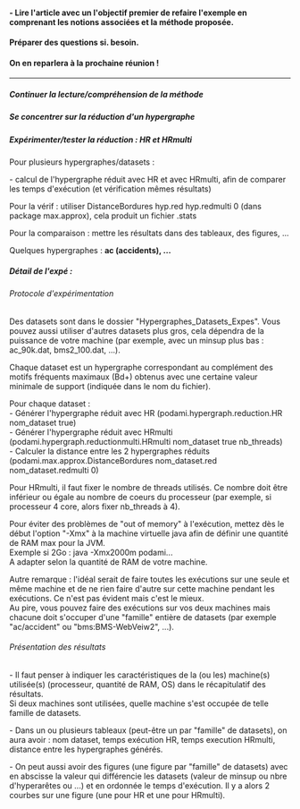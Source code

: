 #### \- Lire l'article avec un __l'objectif premier__ de refaire l'exemple en comprenant les notions associées et la méthode proposée.

#### Préparer des __questions__ si. besoin.

#### On en reparlera à la prochaine __réunion__ !

---

##### Continuer la lecture/compréhension de la méthode

##### Se concentrer sur la réduction d'un hypergraphe

##### Expérimenter/tester la réduction : HR et HRmulti

Pour plusieurs hypergraphes/datasets :

\- calcul de l'hypergraphe réduit avec HR et avec HRmulti, afin de comparer les temps d'exécution (et vérification mêmes résultats)

Pour la vérif : utiliser DistanceBordures hyp.red hyp.redmulti 0 (dans package max.approx), cela produit un fichier .stats

Pour la comparaison : mettre les résultats dans des tableaux, des figures, ...

Quelques hypergraphes : **ac (accidents), ...**

##### Détail de l'expé :

###### Protocole d'expérimentation

Des datasets sont dans le dossier "Hypergraphes_Datasets_Expes". Vous pouvez aussi utiliser d'autres datasets plus gros, cela dépendra de la puissance de votre machine (par exemple, avec un minsup plus bas : ac_90k.dat, bms2_100.dat, ...).

Chaque dataset est un hypergraphe correspondant au complément des motifs fréquents maximaux (Bd+) obtenus avec une certaine valeur minimale de support (indiquée dans le nom du fichier).

Pour chaque dataset :  
\- Générer l'hypergraphe réduit avec HR (podami.hypergraph.reduction.HR nom_dataset true)  
\- Générer l'hypergraphe réduit avec HRmulti (podami.hypergraph.reductionmulti.HRmulti nom_dataset true nb_threads)  
\- Calculer la distance entre les 2 hypergraphes réduits (podami.max.approx.DistanceBordures nom_dataset.red nom_dataset.redmulti 0)

Pour HRmulti, il faut fixer le nombre de threads utilisés. Ce nombre doit être inférieur ou égale au nombre de coeurs du processeur (par exemple, si processeur 4 core, alors fixer nb_threads à 4).

Pour éviter des problèmes de "out of memory" à l'exécution, mettez dès le début l'option "-Xmx" à la machine virtuelle java afin de définir une quantité de RAM max pour la JVM.  
Exemple si 2Go : java -Xmx2000m podami...  
A adapter selon la quantité de RAM de votre machine.

Autre remarque : l'idéal serait de faire toutes les exécutions sur une seule et même machine et de ne rien faire d'autre sur cette machine pendant les exécutions. Ce n'est pas évident mais c'est le mieux.  
Au pire, vous pouvez faire des exécutions sur vos deux machines mais chacune doit s'occuper d'une "famille" entière de datasets (par exemple "ac/accident" ou "bms:BMS-WebVeiw2", ...).

###### Présentation des résultats

\- Il faut penser à indiquer les caractéristiques de la (ou les) machine(s) utilisée(s) (processeur, quantité de RAM, OS) dans le récapitulatif des résultats.  
Si deux machines sont utilisées, quelle machine s'est occupée de telle famille de datasets.

\- Dans un ou plusieurs tableaux (peut-être un par "famille" de datasets), on aura avoir : nom dataset, temps exécution HR, temps execution HRmulti, distance entre les hypergraphes générés.

\- On peut aussi avoir des figures (une figure par "famille" de datasets) avec en abscisse la valeur qui différencie les datasets (valeur de minsup ou nbre d'hyperarêtes ou ...) et en ordonnée le temps d'exécution. Il y a alors 2 courbes sur une figure (une pour HR et une pour HRmulti).